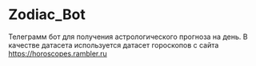 # Zodiac_Bot
Телеграмм бот для получения астрологического прогноза на день.
В качестве датасета используется датасет гороскопов с сайта https://horoscopes.rambler.ru 

